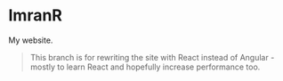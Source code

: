 # ImranR
My website.

> This branch is for rewriting the site with React instead of Angular - mostly to learn React and hopefully increase performance too.